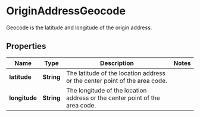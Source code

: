 

# OriginAddressGeocode

Geocode is the latitude and longitude of the origin address.

## Properties

| Name | Type | Description | Notes |
|------------ | ------------- | ------------- | -------------|
|**latitude** | **String** | The latitude of the location address or the center point of the area code. |  |
|**longitude** | **String** | The longitude of the location address or the center point of the area code. |  |



